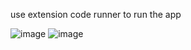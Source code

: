 use extension code runner to run the app

![image](https://github.com/darkknight5844/Swift-Windows-gender-app/assets/145830163/4c799d8f-4761-4ee6-b686-4f08d3bee78b)
![image](https://github.com/darkknight5844/Swift-Windows-gender-app/assets/145830163/e07eb625-b450-4423-b01b-c2cd5d3c94b0)

